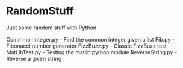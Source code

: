 # RandomStuff
Just some random stuff with Python

CommmonInteger.py - Find the common integer given a list
Fib.py - Fibonacci number generator
FizzBuzz.py - Classic FizzBuzz test
MatLibTest.py - Testing the matlib python module
ReverseString.py - Reverse a given string
